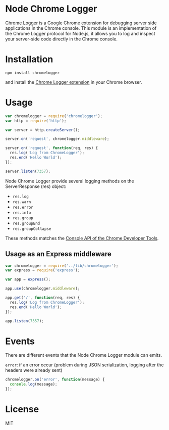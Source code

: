 # Node Chrome Logger

[Chrome Logger](http://craig.is/writing/chrome-logger) is a Google Chrome extension for debugging server side applications in the Chrome console.
This module is an implementation of the Chrome Logger protocol for Node.js, it allows you to log and inspect your server-side code directly in the Chrome console.

# Installation

```shell
npm install chromelogger
```

and install the [Chrome Logger extension](https://chrome.google.com/webstore/detail/chromephp/noaneddfkdjfnfdakjjmocngnfkfehhd) in your Chrome browser.

# Usage

```javascript
var chromelogger = require('chromelogger');
var http = require('http');

var server = http.createServer();

server.on('request', chromelogger.middleware);

server.on('request', function(req, res) {
  res.log('Log from ChromeLogger');
  res.end('Hello World');
});

server.listen(7357);
```

Node Chrome Logger provide several logging methods on the ServerResponse (res) object:
 * `res.log`
 * `res.warn`
 * `res.error`
 * `res.info`
 * `res.group`
 * `res.groupEnd`
 * `res.groupCollapse`

These methods matches the [Console API of the Chrome Developer Tools](https://developers.google.com/chrome-developer-tools/docs/console-api).

## Usage as an Express middleware

```javascript
var chromelogger = require('../lib/chromelogger');
var express = require('express');

var app = express();

app.use(chromelogger.middleware);

app.get('/', function(req, res) {
  res.log('Log from ChromeLogger');
  res.end('Hello World');
});

app.listen(7357);
```

# Events

There are different events that the Node Chrome Logger module can emits.

`error`: if an error occur (problem during JSON serialization, logging after the headers were already sent)

```javascript
chromelogger.on('error', function(message) {
  console.log(message);
});
```

# License

MIT
